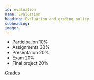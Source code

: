 ```yaml
---
id: evaluation
name: Evaluation
heading: Evaluation and grading policy
subheading: 
image: 
---
```


* Participation 10%
* Assignments 30%
* Presentation 20%
* Exam 20%
* Final project 20%

[Grades]()